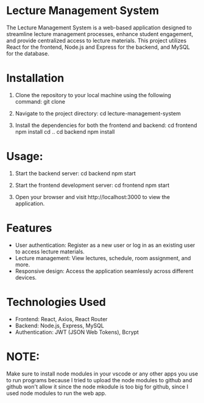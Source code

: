 # Lecture Management System
The Lecture Management System is a web-based application designed to streamline lecture management processes, enhance student engagement, and provide centralized access to lecture materials. This project utilizes React for the frontend, Node.js and Express for the backend, and MySQL for the database.

# Installation
1. Clone the repository to your local machine using the following command:
git clone <repository-url>

2. Navigate to the project directory:
cd lecture-management-system

3. Install the dependencies for both the frontend and backend:
cd frontend
npm install
cd ..
cd backend
npm install

# Usage: 
1. Start the backend server:
cd backend
npm start

2. Start the frontend development server:
cd frontend
npm start

3. Open your browser and visit http://localhost:3000 to view the application.


# Features
* User authentication: Register as a new user or log in as an existing user to access lecture materials.
* Lecture management: View lectures, schedule, room assignment, and more.
* Responsive design: Access the application seamlessly across different devices.

# Technologies Used
* Frontend: React, Axios, React Router
* Backend: Node.js, Express, MySQL
* Authentication: JWT (JSON Web Tokens), Bcrypt

# NOTE: 
Make sure to install node modules in your vscode or any other apps you use to run programs because I tried to upload the node modules to github and github won't allow it since the node mkodule is too big for github, since I used node modules to run the web app.
